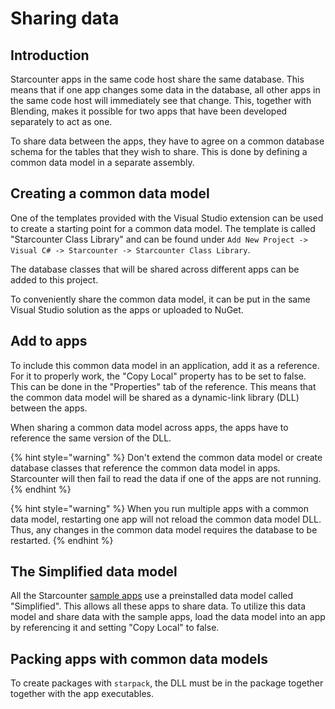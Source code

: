 # Sharing data

## Introduction

Starcounter apps in the same code host share the same database. This means that if one app changes some data in the database, all other apps in the same code host will immediately see that change. This, together with Blending, makes it possible for two apps that have been developed separately to act as one.

To share data between the apps, they have to agree on a common database schema for the tables that they wish to share. This is done by defining a common data model in a separate assembly. 

## Creating a common data model

One of the templates provided with the Visual Studio extension can be used to create a starting point for a common data model. The template is called "Starcounter Class Library" and can be found under `Add New Project -> Visual C# -> Starcounter -> Starcounter Class Library`.

The database classes that will be shared across different apps can be added to this project.  
  
To conveniently share the common data model, it can be put in the same Visual Studio solution as the apps or uploaded to NuGet.

## Add to apps

To include this common data model in an application, add it as a reference. For it to properly work, the "Copy Local" property has to be set to false. This can be done in the "Properties" tab of the reference. This means that the common data model will be shared as a dynamic-link library \(DLL\) between the apps.  
  
When sharing a common data model across apps, the apps have to reference the same version of the DLL.

{% hint style="warning" %}
Don't extend the common data model or create database classes that reference the common data model in apps. Starcounter will then fail to read the data if one of the apps are not running.
{% endhint %}

{% hint style="warning" %}
When you run multiple apps with a common data model, restarting one app will not reload the common data model DLL. Thus, any changes in the common data model requires the database to be restarted.
{% endhint %}

## The Simplified data model

All the Starcounter [sample apps](https://github.com/search?q=topic%3Aapp+org%3AStarcounter&type=Repositories) use a preinstalled data model called "Simplified". This allows all these apps to share data. To utilize this data model and share data with the sample apps, load the data model into an app by referencing it and setting "Copy Local" to false.

## Packing apps with common data models

To create packages with `starpack`, the DLL must be in the package together together with the app executables. 

